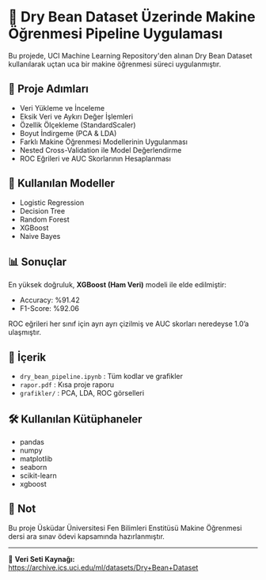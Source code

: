 # 🫘 Dry Bean Dataset Üzerinde Makine Öğrenmesi Pipeline Uygulaması

Bu projede, UCI Machine Learning Repository'den alınan Dry Bean Dataset kullanılarak uçtan uca bir makine öğrenmesi süreci uygulanmıştır.

## 🔹 Proje Adımları
- Veri Yükleme ve İnceleme
- Eksik Veri ve Aykırı Değer İşlemleri
- Özellik Ölçekleme (StandardScaler)
- Boyut İndirgeme (PCA & LDA)
- Farklı Makine Öğrenmesi Modellerinin Uygulanması
- Nested Cross-Validation ile Model Değerlendirme
- ROC Eğrileri ve AUC Skorlarının Hesaplanması

## 🔹 Kullanılan Modeller
- Logistic Regression
- Decision Tree
- Random Forest
- XGBoost
- Naive Bayes

## 📊 Sonuçlar
En yüksek doğruluk, **XGBoost (Ham Veri)** modeli ile elde edilmiştir:
- Accuracy: %91.42
- F1-Score: %92.06

ROC eğrileri her sınıf için ayrı ayrı çizilmiş ve AUC skorları neredeyse 1.0’a ulaşmıştır.

## 📁 İçerik
- `dry_bean_pipeline.ipynb` : Tüm kodlar ve grafikler
- `rapor.pdf` : Kısa proje raporu
- `grafikler/` : PCA, LDA, ROC görselleri

## 🛠 Kullanılan Kütüphaneler
- pandas
- numpy
- matplotlib
- seaborn
- scikit-learn
- xgboost

## 📌 Not
Bu proje Üsküdar Üniversitesi Fen Bilimleri Enstitüsü Makine Öğrenmesi dersi ara sınav ödevi kapsamında hazırlanmıştır.

---

🔗 **Veri Seti Kaynağı:**  
https://archive.ics.uci.edu/ml/datasets/Dry+Bean+Dataset

